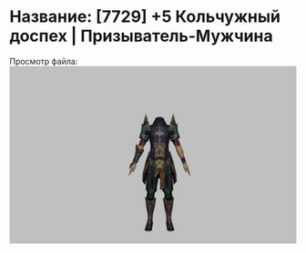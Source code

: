 # Название: [7729] +5 Кольчужный доспех | Призыватель-Мужчина

Просмотр файла:
![p080005.png](p080005.png)